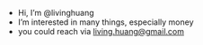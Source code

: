 - Hi, I’m @livinghuang
- I’m interested in many things, especially money 
- you could reach via living.huang@gmail.com

<!---
livinghuang/livinghuang is a ✨ special ✨ repository because its `README.md` (this file) appears on your GitHub profile.
You can click the Preview link to take a look at your changes.
--->
